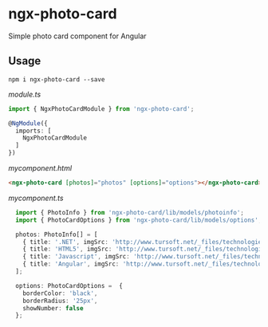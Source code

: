 # ngx-photo-card

Simple photo card component for Angular

## Usage

```
npm i ngx-photo-card --save
```

*module.ts*
```typescript
import { NgxPhotoCardModule } from 'ngx-photo-card';

@NgModule({
  imports: [    
    NgxPhotoCardModule
  ]
})
```

*mycomponent.html*
```html
<ngx-photo-card [photos]="photos" [options]="options"></ngx-photo-card>
```


*mycomponent.ts*
```typescript
  import { PhotoInfo } from 'ngx-photo-card/lib/models/photoinfo';
  import { PhotoCardOptions } from 'ngx-photo-card/lib/models/options';

  photos: PhotoInfo[] = [
    { title: '.NET', imgSrc: 'http://www.tursoft.net/_files/technologies/original/netcore.png', imgWidth: '200px' },
    { title: 'HTML5', imgSrc: 'http://www.tursoft.net/_files/technologies/original/html5.png', imgWidth: '200px' },
    { title: 'Javascript', imgSrc: 'http://www.tursoft.net/_files/technologies/original/js.png', imgWidth: '200px' },
    { title: 'Angular', imgSrc: 'http://www.tursoft.net/_files/technologies/original/angular.png', imgWidth: '200px' }
  ];

  options: PhotoCardOptions =  {
    borderColor: 'black',
    borderRadius: '25px',
    showNumber: false
  };
```

